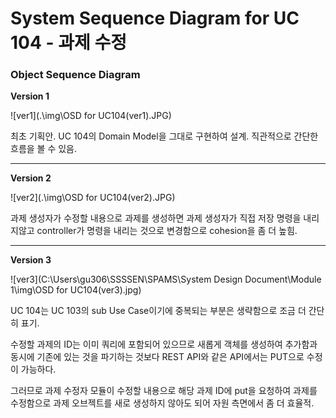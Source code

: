 # System Sequence Diagram for UC 104 - 과제 수정

### Object Sequence Diagram

__Version 1__

![ver1](.\img\OSD for UC104(ver1).JPG)



최초 기획안.  UC 104의 Domain Model을 그대로 구현하여 설계. 직관적으로 간단한 흐름을 볼 수 있음.

-------

__Version 2__

![ver2](.\img\OSD for UC104(ver2).JPG)



과제 생성자가 수정할 내용으로 과제를 생성하면 과제 생성자가 직접 저장 명령을 내리지않고 controller가 명령을 내리는 것으로 변경함으로 cohesion을 좀 더 높힘.

 

------

**Version 3**

![ver3](C:\Users\gu306\SSSSEN\SPAMS\System Design Document\Module 1\img\OSD for UC104(ver3).jpg)

UC 104는 UC 103의 sub Use Case이기에 중복되는 부분은 생략함으로 조금 더 간단히 표기.

수정할 과제의 ID는 이미 쿼리에 포함되어 있으므로 새롭게 객체를 생성하여 추가함과 동시에 기존에 있는 것을 파기하는 것보다 REST API와 같은 API에서는 PUT으로 수정이 가능하다.

그러므로 과제 수정자 모듈이 수정할 내용으로 해당 과제 ID에 put을 요청하여 과제를 수정함으로 과제 오브젝트를 새로 생성하지 않아도 되어 자원 측면에서 좀 더 효율적. 